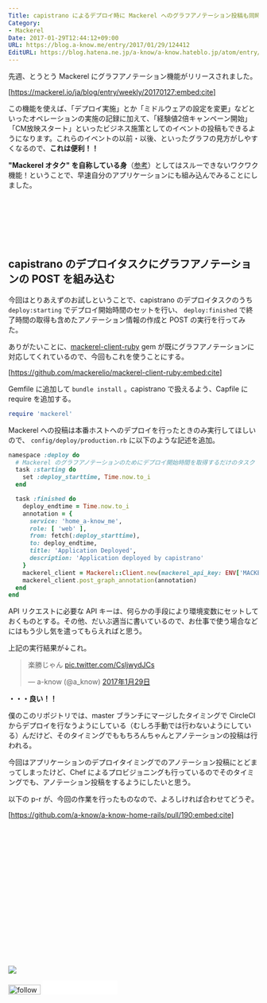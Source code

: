 ```yaml
---
Title: capistrano によるデプロイ時に Mackerel へのグラフアノテーション投稿も同時に行なう
Category:
- Mackerel
Date: 2017-01-29T12:44:12+09:00
URL: https://blog.a-know.me/entry/2017/01/29/124412
EditURL: https://blog.hatena.ne.jp/a-know/a-know.hateblo.jp/atom/entry/10328749687211161042
---
```


先週、とうとう Mackerel にグラフアノテーション機能がリリースされました。

[https://mackerel.io/ja/blog/entry/weekly/20170127:embed:cite]

この機能を使えば、「デプロイ実施」とか「ミドルウェアの設定を変更」などといったオペレーションの実施の記録に加えて、「経験値2倍キャンペーン開始」「CM放映スタート」といったビジネス施策としてのイベントの投稿もできるようになります。これらのイベントの以前・以後、といったグラフの見方がしやすくなるので、**これは便利！！**


<b>"Mackerel オタク" を自称している身</b>（[参考](https://blog.a-know.me/entry/2016/02/08/095246)）としてはスルーできないワクワク機能！ということで、早速自分のアプリケーションにも組み込んでみることにしました。

<!-- more -->

<script async src="//pagead2.googlesyndication.com/pagead/js/adsbygoogle.js"></script>
<!-- article-top -->
<ins class="adsbygoogle"
     style="display:inline-block;width:728px;height:90px"
     data-ad-client="ca-pub-3463034538369189"
     data-ad-slot="8367620130"></ins>
<script>
(adsbygoogle = window.adsbygoogle || []).push({});
</script>



## capistrano のデプロイタスクにグラフアノテーションの POST を組み込む

今回はとりあえずのお試しということで、capistrano のデプロイタスクのうち `deploy:starting` でデプロイ開始時間のセットを行い、 `deploy:finished` で終了時間の取得も含めたアノテーション情報の作成と POST の実行を行ってみた。


ありがたいことに、[mackerel-client-ruby](https://github.com/mackerelio/mackerel-client-ruby) gem が既にグラフアノテーションに対応してくれているので、今回もこれを使うことにする。


[https://github.com/mackerelio/mackerel-client-ruby:embed:cite]


Gemfile に追加して `bundle install` 。capistrano で扱えるよう、Capfile に require を追加する。


```ruby
require 'mackerel'
```


Mackerel への投稿は本番ホストへのデプロイを行ったときのみ実行してほしいので、 `config/deploy/production.rb` に以下のような記述を追加。


```ruby
namespace :deploy do
  # Mackerel のグラフアノテーションのためにデプロイ開始時間を取得するだけのタスク
  task :starting do
    set :deploy_starttime, Time.now.to_i
  end

  task :finished do
    deploy_endtime = Time.now.to_i
    annotation = {
      service: 'home_a-know_me',
      role: [ 'web' ],
      from: fetch(:deploy_starttime),
      to: deploy_endtime,
      title: 'Application Deployed',
      description: 'Application deployed by capistrano'
    }
    mackerel_client = Mackerel::Client.new(mackerel_api_key: ENV['MACKEREL_APIKEY'])
    mackerel_client.post_graph_annotation(annotation)
  end
end
```

API リクエストに必要な API キーは、何らかの手段により環境変数にセットしておくものとする。その他、だいぶ適当に書いているので、お仕事で使う場合などにはもう少し気を遣ってもらえればと思う。


上記の実行結果が↓これ。


<blockquote class="twitter-tweet" data-lang="ja"><p lang="ja" dir="ltr">楽勝じゃん <a href="https://t.co/CsljwydJCs">pic.twitter.com/CsljwydJCs</a></p>&mdash; a-know (@a_know) <a href="https://twitter.com/a_know/status/825539230373777409">2017年1月29日</a></blockquote>
<script async src="//platform.twitter.com/widgets.js" charset="utf-8"></script>


<b>・・・良い！！</b>


僕のこのリポジトリでは、master ブランチにマージしたタイミングで CircleCI からデプロイを行なうようにしている（むしろ手動では行わないようにしている）んだけど、そのタイミングでももちろんちゃんとアノテーションの投稿は行われる。


今回はアプリケーションのデプロイタイミングでのアノテーション投稿にとどまってしまったけど、Chef によるプロビジョニングも行っているのでそのタイミングでも、アノテーション投稿をするようにしたいと思う。


以下の p-r が、今回の作業を行ったものなので、よろしければ合わせてどうぞ。


[https://github.com/a-know/a-know-home-rails/pull/190:embed:cite]


<div>
<br>
<script async src="//pagead2.googlesyndication.com/pagead/js/adsbygoogle.js"></script>
<!-- article-bottom2 -->
<ins class="adsbygoogle"
     style="display:inline-block;width:300px;height:250px"
     data-ad-client="ca-pub-3463034538369189"
     data-ad-slot="5274552934"></ins>
<script>
(adsbygoogle = window.adsbygoogle || []).push({});
</script>

<a href="http://bit.ly/grass-graph" target='blank' rel="nofollow"><img src="https://cdn-ak.f.st-hatena.com/images/fotolife/a/a-know/20170405/20170405220342.png"></a>
<br>
</div>

<div>
<a href='http://cloud.feedly.com/#subscription%2Ffeed%2Fhttp%3A%2F%2Fblog.a-know.me%2Ffeed'  target='blank'><img id='feedlyFollow' src='//s3.feedly.com/img/follows/feedly-follow-rectangle-volume-small_2x.png' alt='follow us in feedly' width='65' height='20'></a>



<iframe src="//blog.hatena.ne.jp/a-know/a-know.hateblo.jp/subscribe/iframe" allowtransparency="true" frameborder="0" scrolling="no" width="150" height="28"></iframe>
</div>

